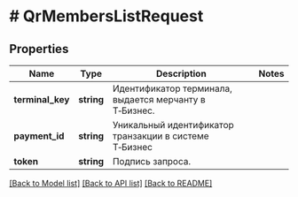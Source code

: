 # # QrMembersListRequest

## Properties

Name | Type | Description | Notes
------------ | ------------- | ------------- | -------------
**terminal_key** | **string** | Идентификатор терминала, выдается мерчанту в Т‑Бизнес. |
**payment_id** | **string** | Уникальный идентификатор транзакции в системе Т‑Бизнес |
**token** | **string** | Подпись запроса. |

[[Back to Model list]](../../README.md#models) [[Back to API list]](../../README.md#endpoints) [[Back to README]](../../README.md)
